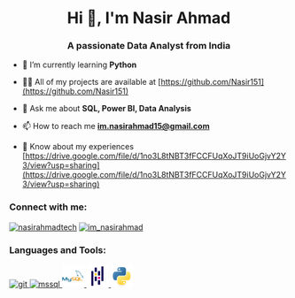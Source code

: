 <h1 align="center">Hi 👋, I'm Nasir Ahmad</h1>
<h3 align="center">A passionate Data Analyst from India</h3>

- 🌱 I’m currently learning **Python**

- 👨‍💻 All of my projects are available at [https://github.com/Nasir151](https://github.com/Nasir151)

- 💬 Ask me about **SQL, Power BI, Data Analysis**

- 📫 How to reach me **im.nasirahmad15@gmail.com**

- 📄 Know about my experiences [https://drive.google.com/file/d/1no3L8tNBT3fFCCFUqXoJT9iUoGjvY2Y3/view?usp=sharing](https://drive.google.com/file/d/1no3L8tNBT3fFCCFUqXoJT9iUoGjvY2Y3/view?usp=sharing)

<h3 align="left">Connect with me:</h3>
<p align="left">
<a href="https://linkedin.com/in/nasirahmadtech" target="blank"><img align="center" src="https://raw.githubusercontent.com/rahuldkjain/github-profile-readme-generator/master/src/images/icons/Social/linked-in-alt.svg" alt="nasirahmadtech" height="30" width="40" /></a>
<a href="https://www.hackerrank.com/im_nasirahmad" target="blank"><img align="center" src="https://raw.githubusercontent.com/rahuldkjain/github-profile-readme-generator/master/src/images/icons/Social/hackerrank.svg" alt="im_nasirahmad" height="30" width="40" /></a>
</p>

<h3 align="left">Languages and Tools:</h3>
<p align="left"> <a href="https://git-scm.com/" target="_blank" rel="noreferrer"> <img src="https://www.vectorlogo.zone/logos/git-scm/git-scm-icon.svg" alt="git" width="40" height="40"/> </a> <a href="https://www.microsoft.com/en-us/sql-server" target="_blank" rel="noreferrer"> <img src="https://www.svgrepo.com/show/303229/microsoft-sql-server-logo.svg" alt="mssql" width="40" height="40"/> </a> <a href="https://www.mysql.com/" target="_blank" rel="noreferrer"> <img src="https://raw.githubusercontent.com/devicons/devicon/master/icons/mysql/mysql-original-wordmark.svg" alt="mysql" width="40" height="40"/> </a> <a href="https://pandas.pydata.org/" target="_blank" rel="noreferrer"> <img src="https://raw.githubusercontent.com/devicons/devicon/2ae2a900d2f041da66e950e4d48052658d850630/icons/pandas/pandas-original.svg" alt="pandas" width="40" height="40"/> </a> <a href="https://www.python.org" target="_blank" rel="noreferrer"> <img src="https://raw.githubusercontent.com/devicons/devicon/master/icons/python/python-original.svg" alt="python" width="40" height="40"/> </a> </p>

